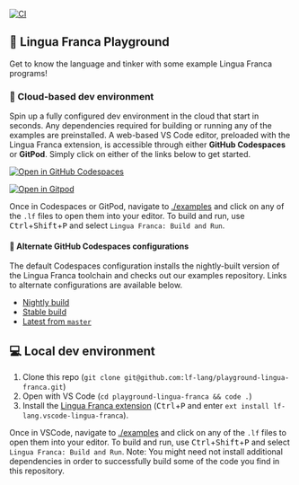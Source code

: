 [![CI](https://github.com/lf-lang/examples-lingua-franca/actions/workflows/ci.yml/badge.svg)](https://github.com/lf-lang/examples-lingua-franca/actions/workflows/ci.yml)

## 🛝 Lingua Franca Playground
Get to know the language and tinker with some example Lingua Franca programs!

### :rocket: Cloud-based dev environment
Spin up a fully configured dev environment in the cloud that start in seconds.
Any dependencies required for building or running any of the examples are preinstalled.
A web-based VS Code editor, preloaded with the Lingua Franca extension, is accessible through either **GitHub Codespaces** or **GitPod**. Simply click on either of the links below to get started.

[![Open in GitHub Codespaces](https://github.com/codespaces/badge.svg)](https://github.com/codespaces/new?hide_repo_select=true&repo=477928779&ref=main&skip_quickstart=true&devcontainer_path=.devcontainer%2Fnightly%2Fdevcontainer.json)

[![Open in Gitpod](https://gitpod.io/button/open-in-gitpod.svg)](https://gitpod.io/new#https://github.com/lf-lang/playground-lingua-franca/tree/main)

Once in Codespaces or GitPod, navigate to [./examples](./examples) and click on any of the `.lf` files to open them into your editor. To build and run, use <kbd>Ctrl</kbd>+<kbd>Shift</kbd>+<kbd>P</kbd> and select `Lingua Franca: Build and Run`.

#### :wrench: Alternate GitHub Codespaces configurations
The default Codespaces configuration installs the nightly-built version of the Lingua Franca toolchain and checks out our examples repository. Links to alternate configurations are available below.
 * [Nightly build](https://github.com/codespaces/new?hide_repo_select=true&repo=569082724&ref=main&devcontainer_path=.devcontainer%2Fnightly-noexample%2Fdevcontainer.json)  
 * [Stable build](https://github.com/codespaces/new?hide_repo_select=true&repo=569082724&ref=main&devcontainer_path=.devcontainer%2Fstable-noexample%2Fdevcontainer.json) 
 * [Latest from `master`](https://github.com/codespaces/new?hide_repo_select=true&repo=569082724&ref=main&devcontainer_path=.devcontainer%2Fdev-noexample%2Fdevcontainer.json)  

## 💻 Local dev environment
1. Clone this repo (`git clone git@github.com:lf-lang/playground-lingua-franca.git`)
2. Open with VS Code (`cd playground-lingua-franca && code .`)
3. Install the [Lingua Franca extension](https://github.com/lf-lang/vscode-lingua-franca) (<kbd>Ctrl</kbd>+<kbd>P</kbd> and enter `ext install lf-lang.vscode-lingua-franca`).

Once in VSCode, navigate to [./examples](./examples) and click on any of the `.lf` files to open them into your editor. To build and run, use <kbd>Ctrl</kbd>+<kbd>Shift</kbd>+<kbd>P</kbd> and select `Lingua Franca: Build and Run`. Note: You might need not install additional dependencies in order to successfully build some of the code you find in this repository.

